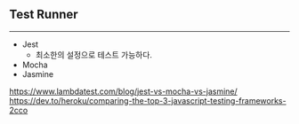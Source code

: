 


## Test Runner
----

- Jest
	- 최소한의 설정으로 테스트 가능하다.
- Mocha
- Jasmine

https://www.lambdatest.com/blog/jest-vs-mocha-vs-jasmine/
https://dev.to/heroku/comparing-the-top-3-javascript-testing-frameworks-2cco